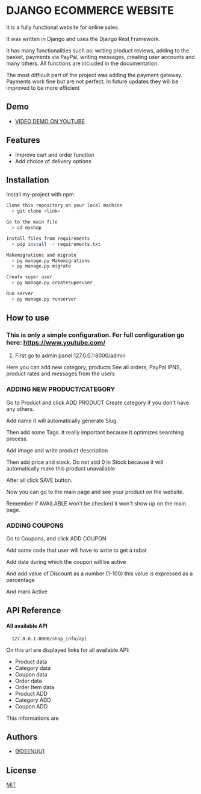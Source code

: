 
# DJANGO ECOMMERCE WEBSITE 

It is a fully functional website for online sales. 

It was written in Django and uses the Django Rest Framework.

It has many functionalities such as: writing product reviews, adding to the basket,
payments via PayPal, writing messages, creating user accounts and many others. 
All functions are included in the documentation.

The most difficult part of the project was adding the payment gateway.
Payments work fine but are not perfect. In future updates they will be improved to be more efficient


## Demo

- [VIDEO DEMO ON YOUTUBE](https://youtu.be/LnE373sdkd0)


## Features

- Improve cart and order function 
- Add choice of delivery options

## Installation

Install my-project with npm

```bash
Clone this repository on your local machine
  > git clone <link>

Go to the main file 
  > cd myshop

Install files from requirements
  > pip install -r requirements.txt

Makemigrations and migrate 
  > py manage.py Makemigrations
  > py manage.py migrate

Create super user
  > py manage.py createsuperuser

Run server
  > py manage.py runserver
```

## How to use
### This is only a simple configuration. For full configuration go here: https://www.youtube.com/

1. First go to admin panel 127.0.0.1:8000/admin

Here you can add new category, products
See all orders, PayPal IPNS, product rates and messages from the users

### ADDING NEW PRODUCT/CATEGORY

Go to Product and click ADD PRODUCT
Create category if you don't have any others.

Add name it will automatically generate Slug.

Then add some Tags. It really important because it optimizes searching process.

Add image and write product description

Then add price and stock. Do not add 0 in Stock because it will automatically make this product unavailable

After all click SAVE button.

Now you can go to the main page and see your product on the website.

Remember if AVAILABLE won't be checked it won't show up on the main page.



### ADDING COUPONS 

Go to Coupons, and click ADD COUPON

Add some code that user will have to write to get a rabat

Add date during which the coupon will be active

And add value of Discount as a number (1-100) this value is expressed as a percentage

And mark Active 


## API Reference

#### All available API

```http
  127.0.0.1:8000/shop_info/api
```

On this url are displayed links for all available API:
- Product data
- Category data
- Coupon data
- Order data
- Order Item data
- Product ADD
- Category ADD
- Coupon ADD

This informations are 
## Authors

- [@DEENUU1](https://www.github.com/DEENUU1)


## License

[MIT](https://choosealicense.com/licenses/mit/)

